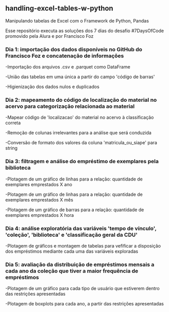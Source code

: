 ## handling-excel-tables-w-python

<p>Manipulando tabelas de Excel com o Framework de Python, Pandas</p>
<p>Esse repositório executa as soluções dos 7 dias do desafio #7DaysOfCode promovido pela Alura e por Francisco Foz</p>

### Dia 1: importação dos dados disponíveis no GitHub do Francisco Foz e concatenação de informações
<p>-Importação dos arquivos .csv e .parquet como DataFrame</p>
<p>-União das tabelas em uma única a partir do campo 'código de barras'</p>
<p>-Higienização dos dados nulos e duplicados</p>

### Dia 2: mapeamento do código de localização do material no acervo para categorização relacionada ao material
<p>-Mapear código de 'localizacao' do material no acervo à classificação correta</p>
<p>-Remoção de colunas irrelevantes para a análise que será conduzida</p>
<p>-Conversão de formato dos valores da coluna 'matricula_ou_siape' para string</p>

### Dia 3: filtragem e análise do empréstimo de exemplares pela biblioteca
<p>-Plotagem de um gráfico de linhas para a relação: quantidade de exemplares emprestados X ano</p>
<p>-Plotagem de um gráfico de linhas para a relação: quantidade de exemplares emprestados X mês</p>
<p>-Plotagem de um gráfico de barras para a relação: quantidade de exemplares emprestados X hora</p>

### Dia 4: análise exploratória das variáveis 'tempo de vínculo', 'coleção', 'biblioteca' e 'classificação geral da CDU'
<p>-Plotagem de gráficos e montagem de tabelas para vefificar a disposição dos empréstimos mediante cada uma das variáveis exploradas</p>

### Dia 5: avaliação da distribuição de empréstimos mensais a cada ano da coleção que tiver a maior frequência de empréstimos
<p>-Plotagem de um gráfico para cada tipo de usuário que estiverem dentro das restrições apresentadas
<p>-Plotagem de boxplots para cada ano, a partir das restrições apresentadas</p>
